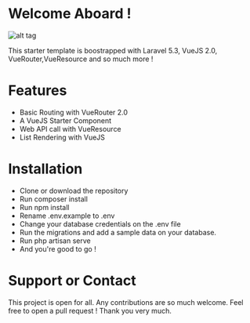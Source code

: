 # Welcome Aboard !

![alt tag](https://github.com/fagray/vuejs2-laravel53-starter/blob/master/blob/img/main.png)

This starter template is boostrapped with Laravel 5.3, VueJS 2.0, VueRouter,VueResource and so much more !

# Features
- Basic Routing with VueRouter 2.0
- A VueJS Starter Component
- Web API call with VueResource
- List Rendering with VueJS

# Installation

- Clone or download the repository
- Run composer install
- Run npm install
- Rename .env.example to .env
- Change your database credentials on the .env file
- Run the migrations and add a sample data on your database.
- Run php artisan serve
- And you're good to go !

# Support or Contact

This project is open for all. Any contributions are so much welcome. Feel free to open a pull request ! Thank you very much.

